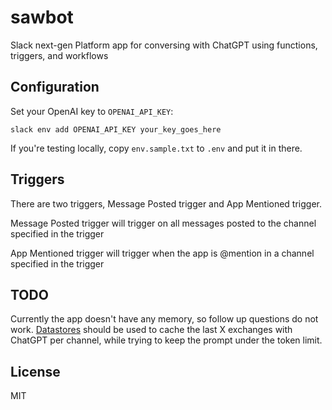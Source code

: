 # sawbot

Slack next-gen Platform app for conversing with ChatGPT using functions, triggers, and workflows

## Configuration

Set your OpenAI key to `OPENAI_API_KEY`:
```
slack env add OPENAI_API_KEY your_key_goes_here
```

If you're testing locally, copy `env.sample.txt` to `.env` and put it in there.

## Triggers

There are two triggers, Message Posted trigger and App Mentioned trigger.

Message Posted trigger will trigger on all messages posted to the channel specified in the trigger

App Mentioned trigger will trigger when the app is @mention in a channel specified in the trigger

## TODO

Currently the app doesn't have any memory, so follow up questions do not work. [Datastores](https://api.slack.com/future/datastores) should be used to cache the last X exchanges with ChatGPT per channel, while trying to keep the prompt under the token limit.

## License

MIT
